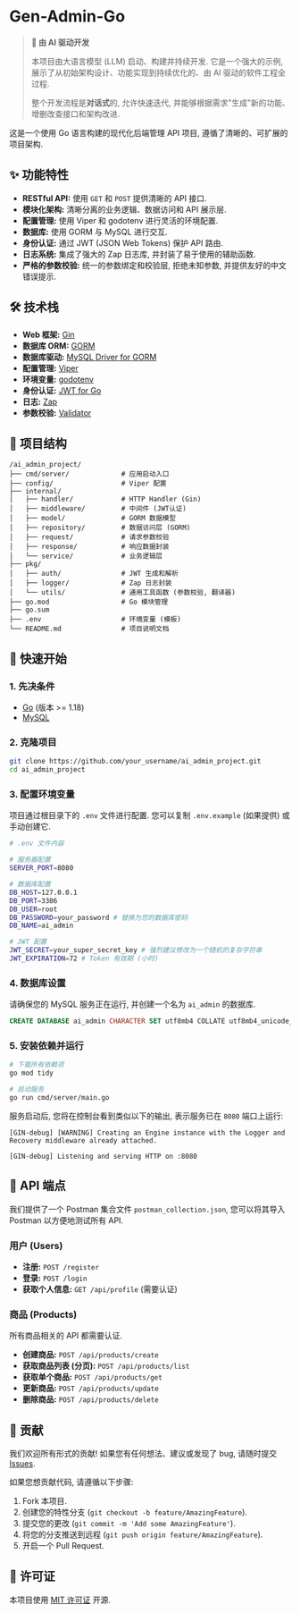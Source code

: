 # Gen-Admin-Go

> **🚀 由 AI 驱动开发**
>
> 本项目由大语言模型 (LLM) 启动、构建并持续开发. 它是一个强大的示例, 展示了从初始架构设计、功能实现到持续优化的、由 AI 驱动的软件工程全过程.
>
> 整个开发流程是**对话式**的, 允许快速迭代, 并能够根据需求"生成"新的功能、增删改查接口和架构改进.

这是一个使用 Go 语言构建的现代化后端管理 API 项目, 遵循了清晰的、可扩展的项目架构.

## ✨ 功能特性

- **RESTful API:** 使用 `GET` 和 `POST` 提供清晰的 API 接口.
- **模块化架构:** 清晰分离的业务逻辑、数据访问和 API 展示层.
- **配置管理:** 使用 Viper 和 godotenv 进行灵活的环境配置.
- **数据库:** 使用 GORM 与 MySQL 进行交互.
- **身份认证:** 通过 JWT (JSON Web Tokens) 保护 API 路由.
- **日志系统:** 集成了强大的 Zap 日志库, 并封装了易于使用的辅助函数.
- **严格的参数校验:** 统一的参数绑定和校验层, 拒绝未知参数, 并提供友好的中文错误提示.

## 🛠️ 技术栈

- **Web 框架:** [Gin](https://github.com/gin-gonic/gin)
- **数据库 ORM:** [GORM](https://gorm.io/)
- **数据库驱动:** [MySQL Driver for GORM](https://gorm.io/docs/connecting_to_the_database.html#MySQL)
- **配置管理:** [Viper](https://github.com/spf13/viper)
- **环境变量:** [godotenv](https://github.com/joho/godotenv)
- **身份认证:** [JWT for Go](https://github.com/golang-jwt/jwt)
- **日志:** [Zap](https://github.com/uber-go/zap)
- **参数校验:** [Validator](https://github.com/go-playground/validator)

## 📂 项目结构

```
/ai_admin_project/
├── cmd/server/             # 应用启动入口
├── config/                 # Viper 配置
├── internal/
│   ├── handler/            # HTTP Handler (Gin)
│   ├── middleware/         # 中间件 (JWT认证)
│   ├── model/              # GORM 数据模型
│   ├── repository/         # 数据访问层 (GORM)
│   ├── request/            # 请求参数校验
│   ├── response/           # 响应数据封装
│   └── service/            # 业务逻辑层
├── pkg/
│   ├── auth/               # JWT 生成和解析
│   ├── logger/             # Zap 日志封装
│   └── utils/              # 通用工具函数 (参数校验, 翻译器)
├── go.mod                  # Go 模块管理
├── go.sum
├── .env                    # 环境变量 (模板)
└── README.md               # 项目说明文档
```

## 🚀 快速开始

### 1. 先决条件

- [Go](https://golang.org/dl/) (版本 >= 1.18)
- [MySQL](https://www.mysql.com/)

### 2. 克隆项目

```bash
git clone https://github.com/your_username/ai_admin_project.git
cd ai_admin_project
```

### 3. 配置环境变量

项目通过根目录下的 `.env` 文件进行配置. 您可以复制 `.env.example` (如果提供) 或手动创建它.

```bash
# .env 文件内容

# 服务器配置
SERVER_PORT=8080

# 数据库配置
DB_HOST=127.0.0.1
DB_PORT=3306
DB_USER=root
DB_PASSWORD=your_password # 替换为您的数据库密码
DB_NAME=ai_admin

# JWT 配置
JWT_SECRET=your_super_secret_key # 强烈建议修改为一个随机的复杂字符串
JWT_EXPIRATION=72 # Token 有效期 (小时)
```

### 4. 数据库设置

请确保您的 MySQL 服务正在运行, 并创建一个名为 `ai_admin` 的数据库.

```sql
CREATE DATABASE ai_admin CHARACTER SET utf8mb4 COLLATE utf8mb4_unicode_ci;
```

### 5. 安装依赖并运行

```bash
# 下载所有依赖项
go mod tidy

# 启动服务
go run cmd/server/main.go
```

服务启动后, 您将在控制台看到类似以下的输出, 表示服务已在 `8080` 端口上运行:

```
[GIN-debug] [WARNING] Creating an Engine instance with the Logger and Recovery middleware already attached.

[GIN-debug] Listening and serving HTTP on :8080
```

## 📖 API 端点

我们提供了一个 Postman 集合文件 `postman_collection.json`, 您可以将其导入 Postman 以方便地测试所有 API.

### 用户 (Users)

- **注册:** `POST /register`
- **登录:** `POST /login`
- **获取个人信息:** `GET /api/profile` (需要认证)

### 商品 (Products)

所有商品相关的 API 都需要认证.

- **创建商品:** `POST /api/products/create`
- **获取商品列表 (分页):** `POST /api/products/list`
- **获取单个商品:** `POST /api/products/get`
- **更新商品:** `POST /api/products/update`
- **删除商品:** `POST /api/products/delete`

## 🤝 贡献

我们欢迎所有形式的贡献! 如果您有任何想法、建议或发现了 bug, 请随时提交 [Issues](https://github.com/your_username/ai_admin_project/issues).

如果您想贡献代码, 请遵循以下步骤:

1.  Fork 本项目.
2.  创建您的特性分支 (`git checkout -b feature/AmazingFeature`).
3.  提交您的更改 (`git commit -m 'Add some AmazingFeature'`).
4.  将您的分支推送到远程 (`git push origin feature/AmazingFeature`).
5.  开启一个 Pull Request.

## 📄 许可证

本项目使用 [MIT 许可证](LICENSE) 开源.
